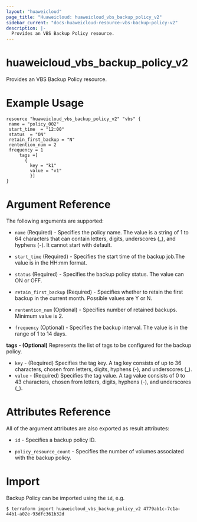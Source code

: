 ```yaml
---
layout: "huaweicloud"
page_title: "Huaweicloud: huaweicloud_vbs_backup_policy_v2"
sidebar_current: "docs-huaweicloud-resource-vbs-backup-policy-v2"
description: |-
  Provides an VBS Backup Policy resource.
---
```


# huaweicloud_vbs_backup_policy_v2

Provides an VBS Backup Policy resource.

# Example Usage

 ```hcl
resource "huaweicloud_vbs_backup_policy_v2" "vbs" {
  name = "policy_002"
  start_time  = "12:00"
  status  = "ON"
  retain_first_backup = "N"
  rentention_num = 2
  frequency = 1
      tags =[
        {
          key = "k1"
          value = "v1"
          }] 
}
 ```

# Argument Reference

The following arguments are supported:

* `name` (Required) - Specifies the policy name. The value is a string of 1 to 64 characters that can contain letters, digits, underscores (_), and hyphens (-). It cannot start with default.

* `start_time` (Required) - Specifies the start time of the backup job.The value is in the HH:mm format.                                                         

* `status` (Required) - Specifies the backup policy status. The value can ON or OFF.

* `retain_first_backup` (Required) - Specifies whether to retain the first backup in the current month. Possible values are Y or N. 

* `rentention_num` (Optional) - Specifies number of retained backups. Minimum value is 2.

* `frequency` (Optional) - Specifies the backup interval. The value is in the range of 1 to 14 days.

**tags** **- (Optional)** Represents the list of tags to be configured for the backup policy.
* `key` - (Required) Specifies the tag key. A tag key consists of up to 36 characters, chosen from letters, digits, hyphens (-), and underscores (_).
* `value` - (Required) Specifies the tag value. A tag value consists of 0 to 43 characters, chosen from letters, digits, hyphens (-), and underscores (_).


# Attributes Reference

All of the argument attributes are also exported as
result attributes:

* `id` - Specifies a backup policy ID.
 
* `policy_resource_count` - Specifies the number of volumes associated with the backup policy.

# Import

Backup Policy can be imported using the `id`, e.g.

```
$ terraform import huaweicloud_vbs_backup_policy_v2 4779ab1c-7c1a-44b1-a02e-93dfc361b32d
```